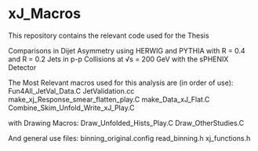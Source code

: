 # xJ_Macros
This repository contains the relevant code used for the Thesis

Comparisons in Dijet Asymmetry using HERWIG
and PYTHIA with R = 0.4 and R = 0.2 Jets in p-p
Collisions at √s = 200 GeV with the sPHENIX Detector

The Most Relevant macros used for this analysis are (in order of use):
Fun4All_JetVal_Data.C
JetValidation.cc
make_xj_Response_smear_flatten_play.C
make_Data_xJ_Flat.C
Combine_Skim_Unfold_Write_xJ_Play.C

with Drawing Macros: 
Draw_Unfolded_Hists_Play.C
Draw_OtherStudies.C

And general use files:
binning_original.config
read_binning.h
xj_functions.h

